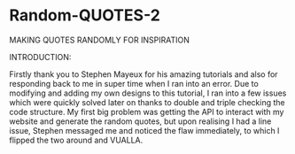 # Random-QUOTES-2
MAKING QUOTES RANDOMLY FOR INSPIRATION

INTRODUCTION:

Firstly thank you to Stephen Mayeux for his amazing tutorials and also for responding back to me in super time when I ran into an error.
Due to modifying and adding my own designs to this tutorial, I ran into a few issues which were quickly solved later on thanks to double and triple checking the code structure.
My first big problem was getting the API to interact with my website and generate the random quotes, but upon realising I had a line issue, Stephen messaged me and noticed the flaw
immediately, to which I flipped the two around and VUALLA.


